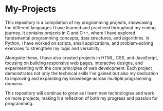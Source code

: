 # My-Projects

This repository is a compilation of my programming projects, showcasing the different languages I have learned and practiced throughout my coding journey. It contains projects in C and C++, where I have explored fundamental programming concepts, data structures, and algorithms. In Python, I have worked on scripts, small applications, and problem-solving exercises to strengthen my logic and versatility.

Alongside these, I have also created projects in HTML, CSS, and JavaScript, focusing on building responsive web pages, interactive designs, and experimenting with the core principles of web development. Each project demonstrates not only the technical skills I’ve gained but also my dedication to improving and expanding my knowledge across multiple programming domains.

This repository will continue to grow as I learn new technologies and work on more projects, making it a reflection of both my progress and passion for programming.



